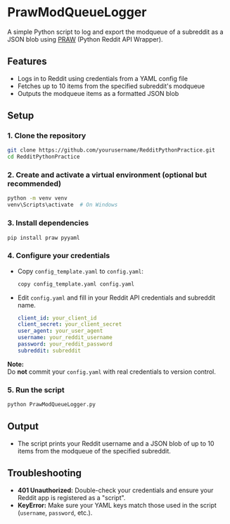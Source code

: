 # PrawModQueueLogger

A simple Python script to log and export the modqueue of a subreddit as a JSON blob using [PRAW](https://praw.readthedocs.io/) (Python Reddit API Wrapper).

## Features

- Logs in to Reddit using credentials from a YAML config file
- Fetches up to 10 items from the specified subreddit's modqueue
- Outputs the modqueue items as a formatted JSON blob

## Setup

### 1. Clone the repository

```sh
git clone https://github.com/yourusername/RedditPythonPractice.git
cd RedditPythonPractice
```

### 2. Create and activate a virtual environment (optional but recommended)

```sh
python -m venv venv
venv\Scripts\activate  # On Windows
```

### 3. Install dependencies

```sh
pip install praw pyyaml
```

### 4. Configure your credentials

- Copy `config_template.yaml` to `config.yaml`:

  ```sh
  copy config_template.yaml config.yaml
  ```

- Edit `config.yaml` and fill in your Reddit API credentials and subreddit name.

  ```yaml
  client_id: your_client_id
  client_secret: your_client_secret
  user_agent: your_user_agent
  username: your_reddit_username
  password: your_reddit_password
  subreddit: subreddit
  ```

**Note:**  
Do **not** commit your `config.yaml` with real credentials to version control.

### 5. Run the script

```sh
python PrawModQueueLogger.py
```

## Output

- The script prints your Reddit username and a JSON blob of up to 10 items from the modqueue of the specified subreddit.

## Troubleshooting

- **401 Unauthorized:** Double-check your credentials and ensure your Reddit app is registered as a "script".
- **KeyError:** Make sure your YAML keys match those used in the script (`username`, `password`, etc.).

